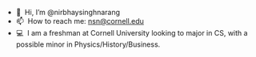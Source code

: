 - 👋 &nbsp;Hi, I’m @nirbhaysinghnarang
- 📫 &nbsp;How to reach me: nsn@cornell.edu
- 💻 &nbsp;I am a freshman at Cornell University looking to major in CS, with a possible minor in Physics/History/Business.

